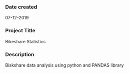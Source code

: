 ### Date created
07‪-‬12‪-‬2019
### Project Title
Bikeshare Statistics
### Description
Biskshare data analysis using python and PANDAS library


